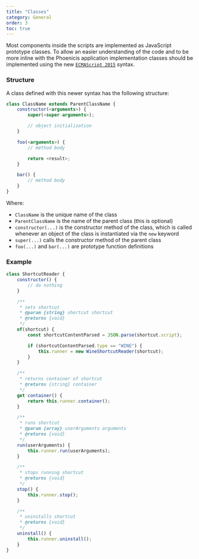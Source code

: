 ```yaml
---
title: "Classes"
category: General
order: 3
toc: true
---
```


Most components inside the scripts are implemented as JavaScript prototype classes. 
To allow an easier understanding of the code and to be more inline with the Phoenicis application implementation classes should be implemented using the new [`ECMAScript 2015`](https://developer.mozilla.org/en-US/docs/Web/JavaScript/Reference/Operators/class) syntax. 


### Structure
A class defined with this newer syntax has the following structure:

```javascript
class ClassName extends ParentClassName {
    constructor(<arguments>) {
        super(<super-arguments>);

        // object initialization
    }

    foo(<arguments>) {
        // method body

        return <result>;
    }

    bar() {
        // method body
    }
}
```

Where:
- `ClassName` is the unique name of the class
- `ParentClassName` is the name of the parent class (this is optional)
- `constructor(...)` is the constructor method of the class, which is called whenever an object of the class is instantiated via the `new` keyword
- `super(...)` calls the constructor method of the parent class 
- `foo(...)` and `bar(...)` are prototype function definitions

### Example
```javascript
class ShortcutReader {
    constructor() {
        // do nothing
    }

    /**
     * sets shortcut
     * @param {string} shortcut shortcut
     * @returns {void}
     */
    of(shortcut) {
        const shortcutContentParsed = JSON.parse(shortcut.script);

        if (shortcutContentParsed.type == "WINE") {
            this.runner = new WineShortcutReader(shortcut);
        }
    }

    /**
     * returns container of shortcut
     * @returns {string} container
     */
    get container() {
        return this.runner.container();
    }

    /**
     * runs shortcut
     * @param {array} userArguments arguments
     * @returns {void}
     */
    run(userArguments) {
        this.runner.run(userArguments);
    }

    /**
     * stops running shortcut
     * @returns {void}
     */
    stop() {
        this.runner.stop();
    }

    /**
     * uninstalls shortcut
     * @returns {void}
     */
    uninstall() {
        this.runner.uninstall();
    }
}
```

